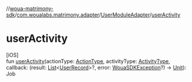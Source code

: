 //[woua-matrimony-sdk](../../../index.md)/[com.woualabs.matrimony.adapter](../index.md)/[UserModuleAdapter](index.md)/[userActivity](user-activity.md)

# userActivity

[iOS]\
fun [userActivity](user-activity.md)(actionType: [ActionType](../../com.woualabs.matrimony.type/-action-type/index.md), activityType: [ActivityType](../../com.woualabs.matrimony.type/-activity-type/index.md), callback: (result: [List](https://kotlinlang.org/api/latest/jvm/stdlib/kotlin.collections/-list/index.html)<[UserRecord](../../com.woualabs.matrimony.user.mapper/-user-record/index.md)>?, error: [WouaSDKException](../../com.woualabs.matrimony.errors.exception/-woua-s-d-k-exception/index.md)?) -> [Unit](https://kotlinlang.org/api/latest/jvm/stdlib/kotlin/-unit/index.html)): Job
